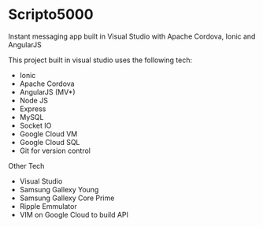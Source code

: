 # Scripto5000
Instant messaging app built in Visual Studio with Apache Cordova, Ionic and AngularJS

This project built in visual studio uses the following tech:

- Ionic
- Apache Cordova
- AngularJS (MV*)
- Node JS
- Express
- MySQL
- Socket IO
- Google Cloud VM
- Google Cloud SQL
- Git for version control

Other Tech

- Visual Studio
- Samsung Gallexy Young
- Samsung Gallexy Core Prime
- Ripple Emmulator
- VIM on Google Cloud to build API
